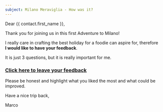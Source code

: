 ```yaml
---
subject: Milano Meraviglia - How was it?
---
```


Dear {{ contact.first_name }},

Thank you for joining us in this first Adventure to Milano!

I really care in crafting the best holiday for a foodie can aspire for, therefore **I would like to have your feedback**.

It is just 3 questions, but it is really important for me.

### [Click here to leave your feedback](/click)

Please be honest and highlight what you liked the most and what could be improved.

Have a nice trip back,

Marco
